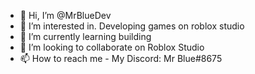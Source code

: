 - 👋 Hi, I’m @MrBlueDev
- 👀 I’m interested in. Developing games on roblox studio
- 🌱 I’m currently learning building
- 💞️ I’m looking to collaborate on Roblox Studio
- 📫 How to reach me - My Discord: Mr Blue#8675

<!---
MrBlueDev/MrBlueDev is a ✨ special ✨ repository because its `README.md` (this file) appears on your GitHub profile.
You can click the Preview link to take a look at your changes.
--->
